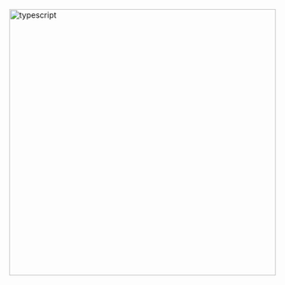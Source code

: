 <img width="480" height="480" src="https://img.icons8.com/color/480/typescript.png" alt="typescript"/>
